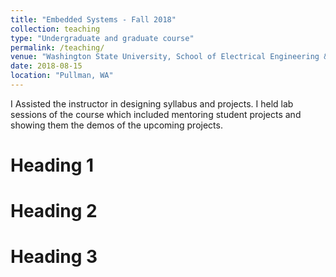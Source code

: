 ```yaml
---
title: "Embedded Systems - Fall 2018"
collection: teaching
type: "Undergraduate and graduate course"
permalink: /teaching/
venue: "Washington State University, School of Electrical Engineering & Computer Science"
date: 2018-08-15
location: "Pullman, WA"
---
```


I Assisted the instructor in designing syllabus and projects. I held lab sessions of the course which included mentoring student projects and showing them the demos of the upcoming projects.

Heading 1
======

Heading 2
======

Heading 3
======